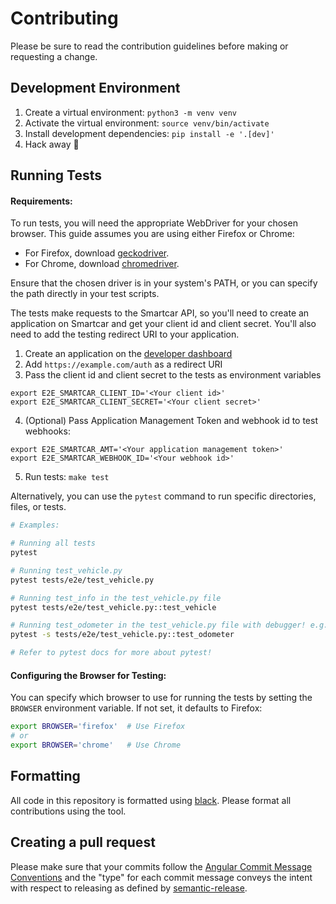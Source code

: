 # Contributing

Please be sure to read the contribution guidelines before making or requesting a change.

## Development Environment

1. Create a virtual environment: `python3 -m venv venv`
2. Activate the virtual environment: `source venv/bin/activate`
3. Install development dependencies: `pip install -e '.[dev]'`
4. Hack away :tada:

## Running Tests

#### Requirements:

To run tests, you will need the appropriate WebDriver for your chosen browser. This guide assumes you are using either Firefox or Chrome:

- For Firefox, download [geckodriver](https://github.com/mozilla/geckodriver/releases).
- For Chrome, download [chromedriver](https://chromedriver.chromium.org/downloads).

Ensure that the chosen driver is in your system's PATH, or you can specify the path directly in your test scripts.

The tests make requests to the Smartcar API, so you'll need to create an application on Smartcar and get your client id
and client secret. You'll also need to add the testing redirect URI to your application.

1. Create an application on the [developer dashboard](https://dashboard.smartcar.com)
2. Add `https://example.com/auth` as a redirect URI
3. Pass the client id and client secret to the tests as environment variables

```
export E2E_SMARTCAR_CLIENT_ID='<Your client id>'
export E2E_SMARTCAR_CLIENT_SECRET='<Your client secret>'
```

4. (Optional) Pass Application Management Token and webhook id to test webhooks:

```
export E2E_SMARTCAR_AMT='<Your application management token>'
export E2E_SMARTCAR_WEBHOOK_ID='<Your webhook id>'
```

5. Run tests: `make test`

Alternatively, you can use the `pytest` command to run specific directories, files, or tests.

```bash
# Examples:

# Running all tests
pytest

# Running test_vehicle.py
pytest tests/e2e/test_vehicle.py

# Running test_info in the test_vehicle.py file
pytest tests/e2e/test_vehicle.py::test_vehicle

# Running test_odometer in the test_vehicle.py file with debugger! e.g. ipdb
pytest -s tests/e2e/test_vehicle.py::test_odometer

# Refer to pytest docs for more about pytest!
```

#### Configuring the Browser for Testing:

You can specify which browser to use for running the tests by setting the `BROWSER` environment variable. If not set, it defaults to Firefox:

```bash
export BROWSER='firefox'  # Use Firefox
# or
export BROWSER='chrome'   # Use Chrome
```

## Formatting

All code in this repository is formatted using [black](https://github.com/python/black). Please format all contributions
using the tool.

## Creating a pull request

Please make sure that your commits follow
the [Angular Commit Message Conventions](https://github.com/angular/angular.js/blob/master/DEVELOPERS.md#-git-commit-guidelines)
and the "type" for each commit message conveys the intent with respect to releasing as defined
by [semantic-release](https://github.com/semantic-release/semantic-release#commit-message-format).

